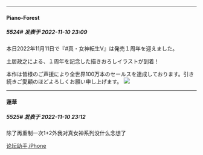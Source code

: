 

*****

####  Piano-Forest  
##### 5524#       发表于 2022-11-10 23:09

本日2022年11月11日で『#真・女神転生V』は発売１周年を迎えました。

土居政之による、１周年を記念した描きおろしイラストが到着！

本作は皆様のご声援により全世界100万本のセールスを達成しております。引き続きご愛顧のほどよろしくお願い申し上げます。
<img src="https://p.sda1.dev/8/e36e7184147b69e0d985b05468604959/20221110_230710.jpg" referrerpolicy="no-referrer">



*****

####  蓮華  
##### 5525#       发表于 2022-11-10 23:12

除了再重制一次1+2外我对真女神系列没什么念想了

[论坛助手,iPhone](https://bbs.saraba1st.com/2b/forum.php?mod=viewthread&amp;tid=2029836)

